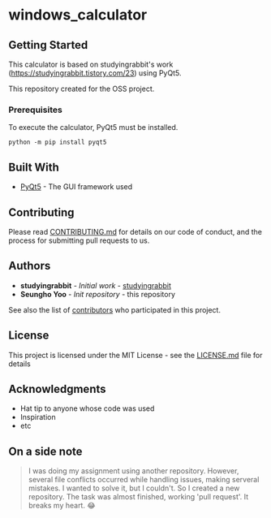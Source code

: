 # windows_calculator

## Getting Started

This calculator is based on studyingrabbit's work (https://studyingrabbit.tistory.com/23) using PyQt5.

This repository created for the OSS project.

### Prerequisites

To execute the calculator, PyQt5 must be installed.

```
python -m pip install pyqt5
```

## Built With

* [PyQt5](https://pypi.org/project/PyQt5/) - The GUI framework used

## Contributing

Please read [CONTRIBUTING.md](https://github.com/shyoo17/gui_calculator/blob/main/CONTRIBUTING.md) for details on our code of conduct, and the process for submitting pull requests to us.

## Authors

* **studyingrabbit** - *Initial work* - [studyingrabbit](https://studyingrabbit.tistory.com/)
* **Seungho Yoo** - *Init repository* - this repository

See also the list of [contributors](https://github.com/shyoo17/gui_calculator/blob/main/CONTRIBUTORS.md) who participated in this project.

## License

This project is licensed under the MIT License - see the [LICENSE.md](LICENSE.md) file for details

## Acknowledgments

* Hat tip to anyone whose code was used
* Inspiration
* etc

## On a side note
> I was doing my assignment using another repository. However, several file conflicts occurred while handling issues, making serveral mistakes. I wanted to solve it, but I couldn't. So I created a new repository. The task was almost finished, working 'pull request'. It breaks my heart. 😂
